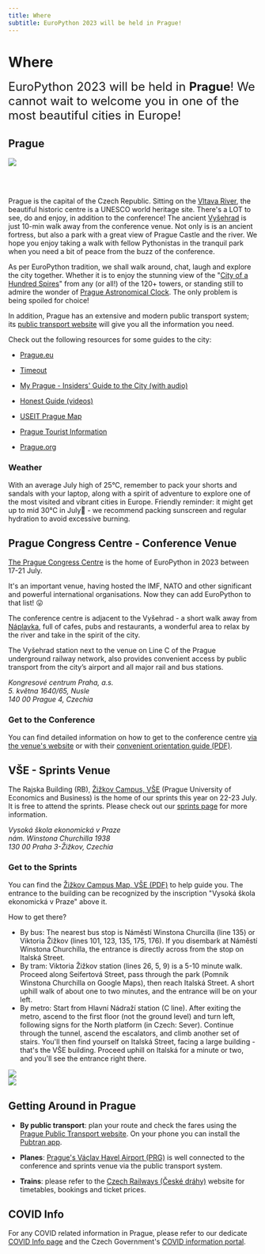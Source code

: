 ```yaml
---
title: Where
subtitle: EuroPython 2023 will be held in Prague!
---
```


# Where
<font size="+2.5">EuroPython 2023 will be held in **Prague**! We cannot wait to welcome you in one of the most beautiful cities in Europe!</font>

## Prague
<img src="/img/Prague.jpeg"/>

<br></br>

Prague is the capital of the Czech Republic. Sitting on the [Vltava River](https://www.youtube.com/watch?v=l6kqu2mk-Kw), the beautiful historic centre is a UNESCO world heritage site. There's a LOT to see, do and enjoy, in addition to the conference! The ancient [Vyšehrad](https://www.vysehradtickets.com/vysehrad/) is just 10-min walk away from the conference venue. Not only is is an ancient fortress, but also a park with a great view of Prague Castle and the river. We hope you enjoy taking a walk with fellow Pythonistas in the tranquil park when you need a bit of peace from the buzz of the conference.  

As per EuroPython tradition, we shall walk around, chat, laugh and explore the city together. Whether it is to enjoy the stunning view of the "[City of a Hundred Spires](https://www.prague.eu/en/articles/the-towers-of-prague-10537)" from any (or all!) of the 120+ towers, or standing still to admire the wonder of [Prague Astronomical Clock](https://www.prague.eu/en/object/places/3129/astronomical-clock?back=1). The only problem is being spoiled for choice!

In addition, Prague has an extensive and modern public transport system; its [public transport website](https://www.dpp.cz/en) will give you all the information you need.

Check out the following resources for some guides to the city:

- [Prague.eu](https://www.prague.eu/en)

- [Timeout](https://www.timeout.com/prague)

- [My Prague - Insiders' Guide to the City (with audio)](https://english.radio.cz/node/8702571/o-poradu)

- [Honest Guide (videos)](https://www.youtube.com/@HONESTGUIDE)

- [USEIT Prague Map](https://www.use-it.travel/cities/detail/prague/)

- [Prague Tourist Information](https://praguetouristinformation.com/en/)

- [Prague.org](https://prague.org/)

### Weather
 With an average July high of 25°C, remember to pack your shorts and sandals with your laptop, along with a spirit of adventure to explore one of the most visited and vibrant cities in Europe. Friendly reminder: it might get up to mid 30°C in July🥵 - we recommend packing sunscreen and regular hydration to avoid excessive burning.

## Prague Congress Centre - Conference Venue

[The Prague Congress Centre](https://www.praguecc.cz/en/homepage) is the home of
EuroPython in 2023 between 17-21 July.

It's an important venue, having hosted the IMF, NATO and other significant and
powerful international organisations. Now they can add EuroPython to that list! 😛

The conference centre is adjacent to the Vyšehrad - a short walk away from [Náplavka](https://www.mmzoneblog.com/naplavka), full of cafes, pubs and restaurants, a wonderful area to relax by the river and take in the spirit of the city.

The Vyšehrad station next to the venue on Line C of the Prague underground railway network, also provides convenient
access by public transport from the city’s airport and all major rail and bus stations.


<Map></Map>

<address>
Kongresové centrum Praha, a.s.<br/>
5. května 1640/65, Nusle<br/>
140 00 Prague 4, Czechia<br/>
</address>

### Get to the Conference

You can find detailed information on how to get to the conference centre
[via the venue's website](https://www.praguecc.cz/en/how-to-get-here) or
with their
[convenient orientation guide (PDF)](https://www.praguecc.cz/users_data/files/ORIENTATION_PLANS_orientacni_pla.pdf).

## VŠE - Sprints Venue
The Rajska Building (RB), [Žižkov Campus, VŠE](https://www.vse.cz/english/about-vse/profile/campus/) (Prague University of Economics and Business) is the home of our sprints this year on 22-23 July. It is free to attend the sprints. Please check out our [sprints page](/sprints) for more information.

<MapSprints></MapSprints>
<address>
Vysoká škola ekonomická v Praze<br/>
nám. Winstona Churchilla 1938<br/>
130 00 Praha 3-Žižkov, Czechia<br/>
</address>

### Get to the Sprints
You can find the [Žižkov Campus Map, VŠE (PDF)](https://www.vse.cz/english/wp-content/uploads/sites/2/page/1000/planek_en.pdf) to help guide you. The entrance to the building can be recognized by the inscription "Vysoká škola ekonomická v Praze" above it.

How to get there?
* By bus: The nearest bus stop is Náměstí Winstona Churcilla (line 135) or Viktoria Žižkov (lines 101, 123, 135, 175, 176). If you disembark at Náměstí Winstona Churchilla, the entrance is directly across from the stop on Italská Street.
* By tram: Viktoria Žižkov station (lines 26, 5, 9) is a 5-10 minute walk. Proceed along Seifertová Street, pass through the park (Pomník Winstona Churchilla on Google Maps), then reach Italská Street. A short uphill walk of about one to two minutes, and the entrance will be on your left.
* By metro: Start from Hlavní Nádraží station (C line). After exiting the metro, ascend to the first floor (not the ground level) and turn left, following signs for the North platform (in Czech: Sever). Continue through the tunnel, ascend the escalators, and climb another set of stairs. You'll then find yourself on Italská Street, facing a large building - that's the VŠE building. Proceed uphill on Italská for a minute or two, and you'll see the entrance right there.

<img src="/img/vse1.jpg"  />

<br/>

<img src="/img/vse2.jpg"  />


## Getting Around in Prague

* **By public transport**: plan your route and check the fares using the [Prague Public Transport website](https://www.dpp.cz/en). On your phone you can install the [Pubtran app](https://play.google.com/store/apps/details?id=cz.fhejl.pubtran).

* **Planes**: [Prague's Václav Havel Airport (PRG)](https://www.prg.aero/en) is well connected
to the conference and sprints venue via the public transport system.

* **Trains**: please refer to the [Czech Railways (České dráhy)](https://www.cd.cz/en/) website for timetables, bookings and ticket prices.

## COVID Info

For any COVID related information in Prague, please refer to our dedicate
[COVID Info page](/covid-info) and the Czech Government's [COVID information portal](https://covid.gov.cz/en/).
